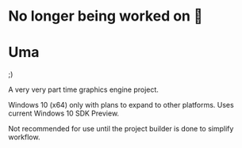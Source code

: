 # No longer being worked on 🗿

# Uma
;)

A very very part time graphics engine project.

Windows 10 (x64) only with plans to expand to other platforms.
Uses current Windows 10 SDK Preview.

Not recommended for use until the project builder is done to simplify workflow.
